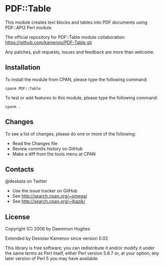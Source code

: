 # PDF::Table

This module creates text blocks and tables into PDF documents using PDF::API2 Perl module.

The official repository for PDF::Table module collaboration:
https://github.com/kamenov/PDF-Table.git

Any patches, pull requests, issues and feedback are more than welcome.

## Installation

To install the module from CPAN, please type the following command:

```cpanm PDF::Table```

To test or add features to this module, please type the following command:

```cpanm .```

## Changes
To see a list of changes, please do one or more of the following:
- Read the Changes file
- Review commits history on GitHub
- Make a diff from the tools menu at CPAN

## Contacts 
@deskata on Twitter 

- Use the issue tracker on GitHub
- See http://search.cpan.org/~omega/
- See http://search.cpan.org/~jbazik/

## License
Copyright (C) 2006 by Daemmon Hughes

Extended by Desislav Kamenov since version 0.02

This library is free software; you can redistribute it and/or modify
it under the same terms as Perl itself, either Perl version 5.8.7 or,
at your option, any later version of Perl 5 you may have available.
